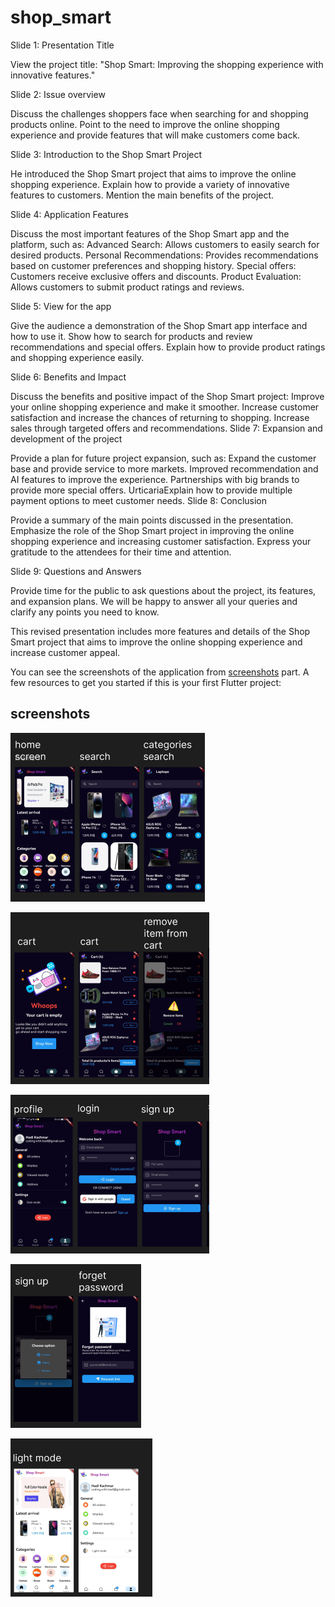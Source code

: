 # shop_smart

Slide 1: Presentation Title

View the project title: "Shop Smart: Improving the shopping experience with innovative features."

Slide 2: Issue overview

Discuss the challenges shoppers face when searching for and shopping products online.
Point to the need to improve the online shopping experience and provide features that will make customers come back.

Slide 3: Introduction to the Shop Smart Project

He introduced the Shop Smart project that aims to improve the online shopping experience.
Explain how to provide a variety of innovative features to customers.
Mention the main benefits of the project.

Slide 4: Application Features

Discuss the most important features of the Shop Smart app and the platform, such as:
Advanced Search: Allows customers to easily search for desired products.
Personal Recommendations: Provides recommendations based on customer preferences and shopping history.
Special offers: Customers receive exclusive offers and discounts.
Product Evaluation: Allows customers to submit product ratings and reviews.

Slide 5: View for the app

Give the audience a demonstration of the Shop Smart app interface and how to use it.
Show how to search for products and review recommendations and special offers.
Explain how to provide product ratings and shopping experience easily.

Slide 6: Benefits and Impact

Discuss the benefits and positive impact of the Shop Smart project:
Improve your online shopping experience and make it smoother.
Increase customer satisfaction and increase the chances of returning to shopping.
Increase sales through targeted offers and recommendations.
Slide 7: Expansion and development of the project

Provide a plan for future project expansion, such as:
Expand the customer base and provide service to more markets.
Improved recommendation and AI features to improve the experience.
Partnerships with big brands to provide more special offers.
UrticariaExplain how to provide multiple payment options to meet customer needs.
Slide 8: Conclusion

Provide a summary of the main points discussed in the presentation.
Emphasize the role of the Shop Smart project in improving the online shopping experience and increasing customer satisfaction.
Express your gratitude to the attendees for their time and attention.

Slide 9: Questions and Answers

Provide time for the public to ask questions about the project, its features, and expansion plans.
We will be happy to answer all your queries and clarify any points you need to know.

This revised presentation includes more features and details of the Shop Smart project that aims to improve the online shopping experience and increase customer appeal.


You can see the screenshots of the application from [screenshots](#screenshots) part.
A few resources to get you started if this is your first Flutter project:

## screenshots

![](screenshots/screen(1).png)


![](screenshots/screen(2).png)


![](screenshots/screen(3).png)


![](screenshots/screen(4).png)


![](screenshots/screen(5).png)


